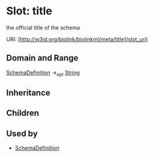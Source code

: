 # Slot: title


the official title of the schema

URI: [http://w3id.org/biolink/biolinkml/meta/title](slot_uri)
## Domain and Range

[SchemaDefinition](SchemaDefinition.md) -><sub>opt</sub> [String](String.md)
## Inheritance

## Children

## Used by

 * [SchemaDefinition](SchemaDefinition.md)
